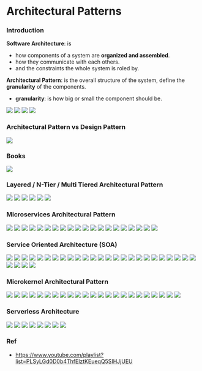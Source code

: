 # Architectural Patterns

### Introduction

**Software Architecture**: is
  * how components of a system are **organized and assembled**.
  * how they communicate with each others.
  * and the constraints the whole system is roled by.

**Architectural Pattern**: is the overall structure of the system, define the **granularity** of the components.
  * **granularity**: is how big or small the component should be.

![](https://github.com/shamy1st/architectural-patterns/blob/main/images/software-process)
![](https://github.com/shamy1st/architectural-patterns/blob/main/images/architecture-vs-development.png)
![](https://github.com/shamy1st/architectural-patterns/blob/main/images/software-architecture)
![](https://github.com/shamy1st/architectural-patterns/blob/main/images/architecture-types)

### Architectural Pattern vs Design Pattern

![](https://github.com/shamy1st/architectural-patterns/blob/main/images/architectural-vs-design-patterns.png)

### Books

![](https://github.com/shamy1st/architectural-patterns/blob/main/images/software-architecture-books.png)

### Layered / N-Tier / Multi Tiered Architectural Pattern

![](https://github.com/shamy1st/architectural-patterns/blob/main/images/layered.png)
![](https://github.com/shamy1st/architectural-patterns/blob/main/images/layered-layer.png)
![](https://github.com/shamy1st/architectural-patterns/blob/main/images/layered-less-popular-1)
![](https://github.com/shamy1st/architectural-patterns/blob/main/images/layered-less-popular-2.png)
![](https://github.com/shamy1st/architectural-patterns/blob/main/images/layered-plan)
![](https://github.com/shamy1st/architectural-patterns/blob/main/images/layered-pros-cons.png)

### Microservices Architectural Pattern

![](https://github.com/shamy1st/architectural-patterns/blob/main/images/microservices.png)
![](https://github.com/shamy1st/architectural-patterns/blob/main/images/microservices-service-1.png)
![](https://github.com/shamy1st/architectural-patterns/blob/main/images/microservices-service-2)
![](https://github.com/shamy1st/architectural-patterns/blob/main/images/microservices-service-3)
![](https://github.com/shamy1st/architectural-patterns/blob/main/images/microservices-topologies.png)
![](https://github.com/shamy1st/architectural-patterns/blob/main/images/microservices-rest-api.png)
![](https://github.com/shamy1st/architectural-patterns/blob/main/images/microservices-rest-application.png)
![](https://github.com/shamy1st/architectural-patterns/blob/main/images/microservices-centralized-messaging.png)
![](https://github.com/shamy1st/architectural-patterns/blob/main/images/microservices-pros.png)
![](https://github.com/shamy1st/architectural-patterns/blob/main/images/microservices-cons.png)
![](https://github.com/shamy1st/architectural-patterns/blob/main/images/microservices-plan.png)
![](https://github.com/shamy1st/architectural-patterns/blob/main/images/microservices-problem-1.png)
![](https://github.com/shamy1st/architectural-patterns/blob/main/images/microservices-problem-2.png)
![](https://github.com/shamy1st/architectural-patterns/blob/main/images/microservices-problem-3.png)
![](https://github.com/shamy1st/architectural-patterns/blob/main/images/microservices-problem-4.png)
![](https://github.com/shamy1st/architectural-patterns/blob/main/images/microservices-problem-5.png)
![](https://github.com/shamy1st/architectural-patterns/blob/main/images/microservices-books-1.png)
![](https://github.com/shamy1st/architectural-patterns/blob/main/images/microservices-books-2.png)
![](https://github.com/shamy1st/architectural-patterns/blob/main/images/microservices-books-3.png)
![](https://github.com/shamy1st/architectural-patterns/blob/main/images/microservices-resources.png)

### Service Oriented Architecture (SOA)

![](https://github.com/shamy1st/architectural-patterns/blob/main/images/soa.png)
![](https://github.com/shamy1st/architectural-patterns/blob/main/images/soa-def-1.png)
![](https://github.com/shamy1st/architectural-patterns/blob/main/images/soa-def-2.png)
![](https://github.com/shamy1st/architectural-patterns/blob/main/images/soa-def-3.png)
![](https://github.com/shamy1st/architectural-patterns/blob/main/images/soa-components.png)
![](https://github.com/shamy1st/architectural-patterns/blob/main/images/soa-components-service-1.png)
![](https://github.com/shamy1st/architectural-patterns/blob/main/images/soa-components-service-2.png)
![](https://github.com/shamy1st/architectural-patterns/blob/main/images/soa-components-service-3.png)
![](https://github.com/shamy1st/architectural-patterns/blob/main/images/soa-components-service-4.png)
![](https://github.com/shamy1st/architectural-patterns/blob/main/images/soa-components-esb-1.png)
![](https://github.com/shamy1st/architectural-patterns/blob/main/images/soa-components-esb-2.png)
![](https://github.com/shamy1st/architectural-patterns/blob/main/images/soa-components-sdr.png)
![](https://github.com/shamy1st/architectural-patterns/blob/main/images/soa-components-consumer.png)
![](https://github.com/shamy1st/architectural-patterns/blob/main/images/soa-components-api-gateway.png)
![](https://github.com/shamy1st/architectural-patterns/blob/main/images/soa-principles.png)
![](https://github.com/shamy1st/architectural-patterns/blob/main/images/soa-implementations.png)
![](https://github.com/shamy1st/architectural-patterns/blob/main/images/soa-implementations-enterprise-service-bus.png)
![](https://github.com/shamy1st/architectural-patterns/blob/main/images/soa-implementations-business-process-management.png)
![](https://github.com/shamy1st/architectural-patterns/blob/main/images/soa-implementations-service-oriented-integration.png)
![](https://github.com/shamy1st/architectural-patterns/blob/main/images/soa-design-patterns.png)
![](https://github.com/shamy1st/architectural-patterns/blob/main/images/soa-pros.png)
![](https://github.com/shamy1st/architectural-patterns/blob/main/images/soa-cons.png)
![](https://github.com/shamy1st/architectural-patterns/blob/main/images/soa-and-cloud-1.png)
![](https://github.com/shamy1st/architectural-patterns/blob/main/images/soa-and-cloud-2.png)
![](https://github.com/shamy1st/architectural-patterns/blob/main/images/soa-considerations.png)
![](https://github.com/shamy1st/architectural-patterns/blob/main/images/soa-problems.png)
![](https://github.com/shamy1st/architectural-patterns/blob/main/images/soa-books-1.png)
![](https://github.com/shamy1st/architectural-patterns/blob/main/images/soa-books-2.png)
![](https://github.com/shamy1st/architectural-patterns/blob/main/images/soa-books-3.png)

### Microkernel Architectural Pattern

![](https://github.com/shamy1st/architectural-patterns/blob/main/images/microkernel.png)
![](https://github.com/shamy1st/architectural-patterns/blob/main/images/microkernel-def-1.png)
![](https://github.com/shamy1st/architectural-patterns/blob/main/images/microkernel-def-2.png)
![](https://github.com/shamy1st/architectural-patterns/blob/main/images/microkernel-def-3.png)
![](https://github.com/shamy1st/architectural-patterns/blob/main/images/microkernel-why.png)
![](https://github.com/shamy1st/architectural-patterns/blob/main/images/microkernel-components.png)
![](https://github.com/shamy1st/architectural-patterns/blob/main/images/microkernel-components-core.png)
![](https://github.com/shamy1st/architectural-patterns/blob/main/images/microkernel-components-internal-servers.png)
![](https://github.com/shamy1st/architectural-patterns/blob/main/images/microkernel-components-external-servers.png)
![](https://github.com/shamy1st/architectural-patterns/blob/main/images/microkernel-components-client.png)
![](https://github.com/shamy1st/architectural-patterns/blob/main/images/microkernel-in-action.png)
![](https://github.com/shamy1st/architectural-patterns/blob/main/images/microkernel-examples-1.png)
![](https://github.com/shamy1st/architectural-patterns/blob/main/images/microkernel-examples-2.png)
![](https://github.com/shamy1st/architectural-patterns/blob/main/images/microkernel-examples-3.png)
![](https://github.com/shamy1st/architectural-patterns/blob/main/images/microkernel-examples-4.png)
![](https://github.com/shamy1st/architectural-patterns/blob/main/images/microkernel-examples-5.png)
![](https://github.com/shamy1st/architectural-patterns/blob/main/images/microkernel-pros.png)
![](https://github.com/shamy1st/architectural-patterns/blob/main/images/microkernel-cons.png)
![](https://github.com/shamy1st/architectural-patterns/blob/main/images/microkernel-considerations-1.png)
![](https://github.com/shamy1st/architectural-patterns/blob/main/images/microkernel-considerations-2.png)
![](https://github.com/shamy1st/architectural-patterns/blob/main/images/microkernel-considerations-3.png)
![](https://github.com/shamy1st/architectural-patterns/blob/main/images/microkernel-considerations-4.png)
![](https://github.com/shamy1st/architectural-patterns/blob/main/images/microkernel-book.png)

### Serverless Architecture

![](https://github.com/shamy1st/architectural-patterns/blob/main/images/serverless-def-1.png)
![](https://github.com/shamy1st/architectural-patterns/blob/main/images/serverless-def-2.png)
![](https://github.com/shamy1st/architectural-patterns/blob/main/images/serverless-def-3.png)
![](https://github.com/shamy1st/architectural-patterns/blob/main/images/serverless-considerations.png)
![](https://github.com/shamy1st/architectural-patterns/blob/main/images/serverless-in-action.png)
![](https://github.com/shamy1st/architectural-patterns/blob/main/images/serverless-pros-cons.png)
![](https://github.com/shamy1st/architectural-patterns/blob/main/images/serverless-examples.png)
![](https://github.com/shamy1st/architectural-patterns/blob/main/images/serverless-benefits.png)

### Ref
* https://www.youtube.com/playlist?list=PLSyLGd0D0b4ThfElztKEueqQ5SIHJjUEU
